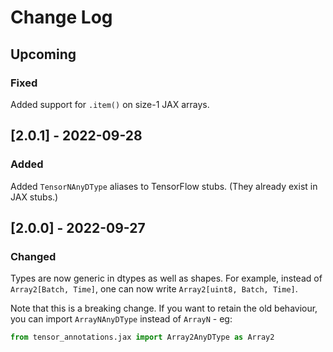 # Change Log

## Upcoming

### Fixed

Added support for `.item()` on size-1 JAX arrays.

## [2.0.1] - 2022-09-28

### Added

Added `TensorNAnyDType` aliases to TensorFlow stubs. (They already exist in JAX stubs.)

## [2.0.0] - 2022-09-27

### Changed

Types are now generic in dtypes as well as shapes. For example, instead of `Array2[Batch, Time]`, one can now write `Array2[uint8, Batch, Time]`.

Note that this is a breaking change. If you want to retain the old behaviour, you can import `ArrayNAnyDType` instead of `ArrayN` - eg:

```python
from tensor_annotations.jax import Array2AnyDType as Array2
```
